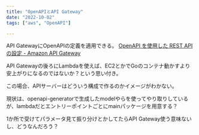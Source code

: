 ```yaml
---
title: "OpenAPIとAPI Gateway"
date: "2022-10-02"
tags: ["aws", "OpenAPI"]

---
```


API GatewayにOpenAPIの定義を適用できる。
[OpenAPI を使用した REST API の設定 - Amazon API Gateway](https://docs.aws.amazon.com/ja_jp/apigateway/latest/developerguide/api-gateway-import-api.html)

API Gatewayの後ろにLambdaを使えば、EC2とかでGoのコンテナ動かすより安上がりになるのではないか？という思い付き。

この場合、APIサーバーはどういう構成で作るのかイメージがわかない。

現状は、openapi-generatorで生成したmodelやらを使ってやり取りしているが、lambdaだとエントリーポイントごとにmainパッケージを用意する？

1か所で受けてパラメータ見て振り分けとかしてたらAPI Gateway使う意味ないし、どうなんだろう？


